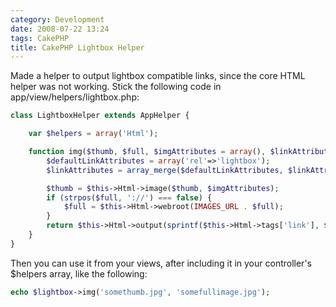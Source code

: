 ```yaml
---
category: Development
date: 2008-07-22 13:24
tags: CakePHP
title: CakePHP Lightbox Helper
---
```


Made a helper to output lightbox compatible links, since the core HTML
helper was not working. Stick the following code in
app/view/helpers/lightbox.php:

```php
class LightboxHelper extends AppHelper {

    var $helpers = array('Html');

    function img($thumb, $full, $imgAttributes = array(), $linkAttributes = array()) {
        $defaultLinkAttributes = array('rel'=>'lightbox');
        $linkAttributes = array_merge($defaultLinkAttributes, $linkAttributes);

        $thumb = $this->Html->image($thumb, $imgAttributes);
        if (strpos($full, '://') === false) {
            $full = $this->Html->webroot(IMAGES_URL . $full);
        }
        return $this->Html->output(sprintf($this->Html->tags['link'], $full, $this->Html->_parseAttributes($linkAttributes), $thumb));
    }
}
```

Then you can use it from your views, after including it in your
controller's \$helpers array, like the following:

```php
echo $lightbox->img('somethumb.jpg', 'somefullimage.jpg');
```
